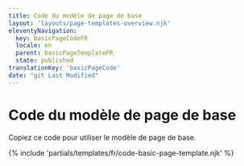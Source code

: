 ```yaml
---
title: Code du modèle de page de base
layout: 'layouts/page-templates-overview.njk'
eleventyNavigation:
  key: basicPageCodeFR
  locale: en
  parent: basicPageTemplateFR
  state: published
translationKey: 'basicPageCode'
date: "git Last Modified"
---
```


# Code du modèle de page de base

Copiez ce code pour utiliser le modèle de page de base.

<div class="page-template-highlight">

{% include 'partials/templates/fr/code-basic-page-template.njk' %}

</div>
